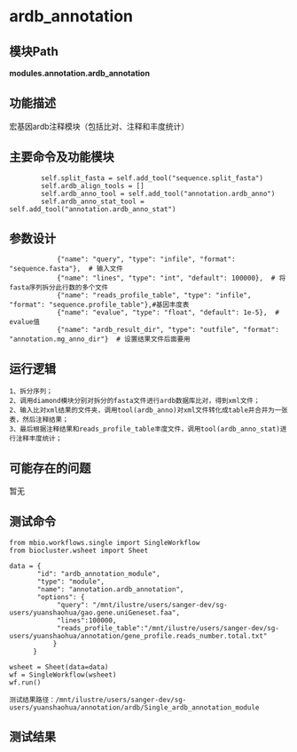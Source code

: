 ardb_annotation
==========================

模块Path
-----------

**modules.annotation.ardb_annotation**

功能描述
-----------------------------------

宏基因ardb注释模块（包括比对、注释和丰度统计）


主要命令及功能模块
-----------------------------------

```
        self.split_fasta = self.add_tool("sequence.split_fasta")
        self.ardb_align_tools = []
        self.ardb_anno_tool = self.add_tool("annotation.ardb_anno")
        self.ardb_anno_stat_tool = self.add_tool("annotation.ardb_anno_stat")
```

参数设计
-----------------------------------

```
            {"name": "query", "type": "infile", "format": "sequence.fasta"},  # 输入文件
            {"name": "lines", "type": "int", "default": 100000},  # 将fasta序列拆分此行数的多个文件
            {"name": "reads_profile_table", "type": "infile", "format": "sequence.profile_table"},#基因丰度表
            {"name": "evalue", "type": "float", "default": 1e-5},  # evalue值
            {"name": "ardb_result_dir", "type": "outfile", "format": "annotation.mg_anno_dir"}  # 设置结果文件后面要用
```

运行逻辑
-----------------------------------
```
1、拆分序列；
2、调用diamond模块分别对拆分的fasta文件进行ardb数据库比对，得到xml文件；
2、输入比对xml结果的文件夹，调用tool(ardb_anno)对xml文件转化成table并合并为一张表，然后注释结果；
3、最后根据注释结果和reads_profile_table丰度文件，调用tool(ardb_anno_stat)进行注释丰度统计；
```

可能存在的问题
-----------------------------------
暂无


测试命令
-----------------------------------
```
from mbio.workflows.single import SingleWorkflow
from biocluster.wsheet import Sheet

data = {
       "id": "ardb_annotation_module",
       "type": "module",
       "name": "annotation.ardb_annotation",
       "options": {
            "query": "/mnt/ilustre/users/sanger-dev/sg-users/yuanshaohua/gao.gene.uniGeneset.faa",
            "lines":100000,
            "reads_profile_table":"/mnt/ilustre/users/sanger-dev/sg-users/yuanshaohua/annotation/gene_profile.reads_number.total.txt"
           }
      }

wsheet = Sheet(data=data)
wf = SingleWorkflow(wsheet)
wf.run()

测试结果路径：/mnt/ilustre/users/sanger-dev/sg-users/yuanshaohua/annotation/ardb/Single_ardb_annotation_module
```


测试结果
-----------------------------------